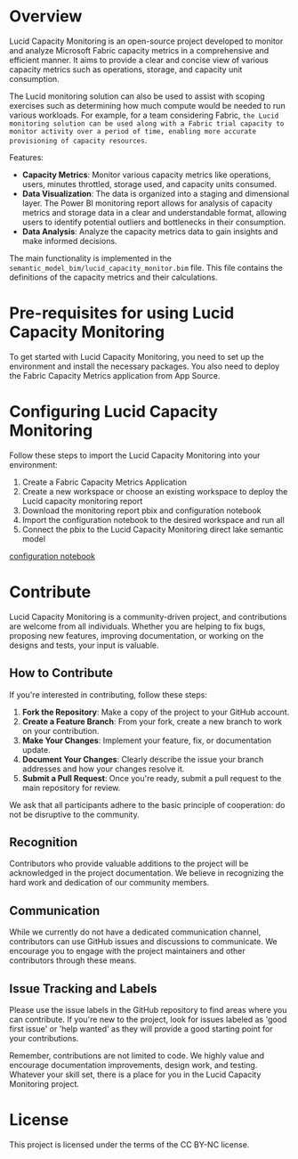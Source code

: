 # Overview

Lucid Capacity Monitoring is an open-source project developed to monitor and analyze Microsoft Fabric capacity metrics in a comprehensive and efficient manner. It aims to provide a clear and concise view of various capacity metrics such as operations, storage, and capacity unit consumption.

The Lucid monitoring solution can also be used to assist with scoping exercises such as determining how much compute would be needed to run various workloads. For example, for a team considering Fabric, `the Lucid monitoring solution can be used along with a Fabric trial capacity to monitor activity over a period of time, enabling more accurate provisioning of capacity resources`.

Features:
- **Capacity Metrics**: Monitor various capacity metrics like operations, users, minutes throttled, storage used, and capacity units consumed.
- **Data Visualization**: The data is organized into a staging and dimensional layer. The Power BI monitoring report allows for analysis of capacity metrics and storage data in a clear and understandable format, allowing users to identify potential outliers and bottlenecks in their consumption.
- **Data Analysis**: Analyze the capacity metrics data to gain insights and make informed decisions.

The main functionality is implemented in the `semantic_model_bim/lucid_capacity_monitor.bim` file. This file contains the definitions of the capacity metrics and their calculations.

# Pre-requisites for using Lucid Capacity Monitoring

To get started with Lucid Capacity Monitoring, you need to set up the environment and install the necessary packages. You also need to deploy the Fabric Capacity Metrics application from App Source.


# Configuring Lucid Capacity Monitoring

Follow these steps to import the Lucid Capacity Monitoring into your environment:

1. Create a Fabric Capacity Metrics Application
2. Create a new workspace or choose an existing workspace to deploy the Lucid capacity monitoring report
3. Download the monitoring report pbix and configuration notebook
4. Import the configuration notebook to the desired workspace and run all
5. Connect the pbix to the Lucid Capacity Monitoring direct lake semantic model

[configuration notebook](configuration_notebook/Lucid%20BI%20Capacity%20Monitoring%20Config.ipynb)

# Contribute

Lucid Capacity Monitoring is a community-driven project, and contributions are welcome from all individuals. Whether you are helping to fix bugs, proposing new features, improving documentation, or working on the designs and tests, your input is valuable.

## How to Contribute

If you're interested in contributing, follow these steps:

1. **Fork the Repository**: Make a copy of the project to your GitHub account.
2. **Create a Feature Branch**: From your fork, create a new branch to work on your contribution.
3. **Make Your Changes**: Implement your feature, fix, or documentation update.
4. **Document Your Changes**: Clearly describe the issue your branch addresses and how your changes resolve it.
5. **Submit a Pull Request**: Once you're ready, submit a pull request to the main repository for review.

We ask that all participants adhere to the basic principle of cooperation: do not be disruptive to the community.

## Recognition

Contributors who provide valuable additions to the project will be acknowledged in the project documentation. We believe in recognizing the hard work and dedication of our community members.

## Communication

While we currently do not have a dedicated communication channel, contributors can use GitHub issues and discussions to communicate. We encourage you to engage with the project maintainers and other contributors through these means.

## Issue Tracking and Labels

Please use the issue labels in the GitHub repository to find areas where you can contribute. If you're new to the project, look for issues labeled as 'good first issue' or 'help wanted' as they will provide a good starting point for your contributions.

Remember, contributions are not limited to code. We highly value and encourage documentation improvements, design work, and testing. Whatever your skill set, there is a place for you in the Lucid Capacity Monitoring project.

# License

This project is licensed under the terms of the CC BY-NC license.